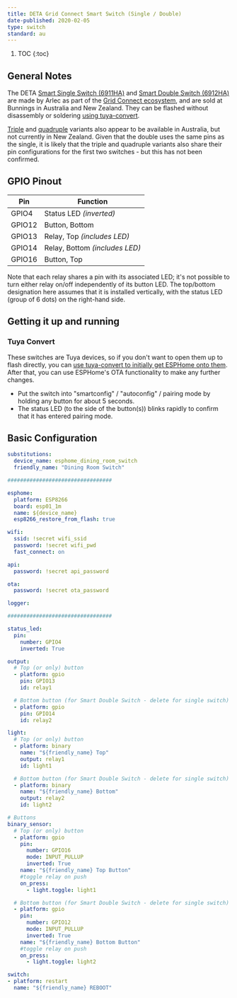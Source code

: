 ```yaml
---
title: DETA Grid Connect Smart Switch (Single / Double)
date-published: 2020-02-05
type: switch
standard: au
---
```


1. TOC
{:toc}

## General Notes
The DETA [Smart Single Switch (6911HA)](https://www.bunnings.com.au/deta-smart-single-gang-light-switch-touch-activated-with-grid-connect_p0098811) and [Smart Double Switch (6912HA)](https://www.bunnings.com.au/deta-smart-double-gang-light-switch-touch-activated-with-grid-connect_p0098812) are made by Arlec as part of the [Grid Connect ecosystem](https://grid-connect.com.au/), and are sold at Bunnings in Australia and New Zealand.  They can be flashed without disassembly or soldering [using tuya-convert](#tuya-convert).

[Triple](https://www.bunnings.com.au/deta-smart-touch-activated-triple-gang-light-switch-with-grid-connect_p0161014) and [quadruple](https://www.bunnings.com.au/deta-smart-touch-activated-quad-gang-light-switch-with-grid-connect_p0161015) variants also appear to be available in Australia, but not currently in New Zealand.  Given that the double uses the same pins as the single, it is likely that the triple and quadruple variants also share their pin configurations for the first two switches - but this has not been confirmed.

## GPIO Pinout

| Pin     | Function                           |
|---------|------------------------------------|
| GPIO4   | Status LED *(inverted)*            |
| GPIO12  | Button, Bottom                     |
| GPIO13  | Relay, Top *(includes LED)*        |
| GPIO14  | Relay, Bottom *(includes LED)*     |
| GPIO16  | Button, Top                        |

Note that each relay shares a pin with its associated LED; it's not possible to turn either relay on/off independently of its button LED.
The top/bottom designation here assumes that it is installed vertically, with the status LED (group of 6 dots) on the right-hand side.

## Getting it up and running
### Tuya Convert
These switches are Tuya devices, so if you don't want to open them up to flash directly, you can [use tuya-convert to initially get ESPHome onto them](/guides/tuya-convert/).  After that, you can use ESPHome's OTA functionality to make any further changes.

- Put the switch into "smartconfig" / "autoconfig" / pairing mode by holding any button for about 5 seconds.
- The status LED (to the side of the button(s)) blinks rapidly to confirm that it has entered pairing mode.

## Basic Configuration
```yaml
substitutions:
  device_name: esphome_dining_room_switch
  friendly_name: "Dining Room Switch"

#################################

esphome:
  platform: ESP8266
  board: esp01_1m
  name: ${device_name}
  esp8266_restore_from_flash: true

wifi:
  ssid: !secret wifi_ssid
  password: !secret wifi_pwd
  fast_connect: on

api:
  password: !secret api_password

ota:
  password: !secret ota_password

logger:

#################################

status_led:
  pin:
    number: GPIO4
    inverted: True

output:
  # Top (or only) button
  - platform: gpio
    pin: GPIO13
    id: relay1

  # Bottom button (for Smart Double Switch - delete for single switch)
  - platform: gpio
    pin: GPIO14
    id: relay2

light:
  # Top (or only) button
  - platform: binary
    name: "${friendly_name} Top"
    output: relay1
    id: light1

  # Bottom button (for Smart Double Switch - delete for single switch)
  - platform: binary
    name: "${friendly_name} Bottom"
    output: relay2
    id: light2

# Buttons
binary_sensor:
  # Top (or only) button
  - platform: gpio
    pin:
      number: GPIO16
      mode: INPUT_PULLUP
      inverted: True
    name: "${friendly_name} Top Button"
    #toggle relay on push
    on_press:
      - light.toggle: light1

  # Bottom button (for Smart Double Switch - delete for single switch)
  - platform: gpio
    pin:
      number: GPIO12
      mode: INPUT_PULLUP
      inverted: True
    name: "${friendly_name} Bottom Button"
    #toggle relay on push
    on_press:
      - light.toggle: light2

switch:
- platform: restart
  name: "${friendly_name} REBOOT"

```
